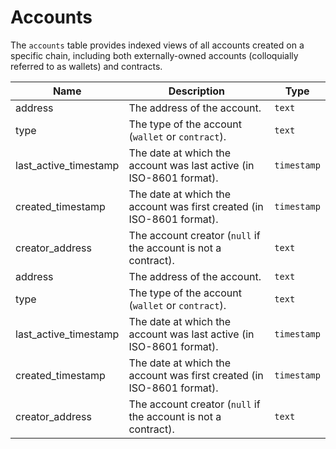 # Accounts

The `accounts` table provides indexed views of all accounts created on a specific chain, including both externally-owned accounts (colloquially referred to as wallets) and contracts.

| Name                | Description                                                                 | Type        |
| --------- | --------- | --------------------------------------------------------------------------- |
| address | The address of the account. | `text` |
| type | The type of the account (`wallet` or `contract`). | `text` |
| last_active_timestamp | The date at which the account was last active (in ISO-8601 format). | `timestamp` |
| created_timestamp | The date at which the account was first created (in ISO-8601 format). | `timestamp` |
| creator_address | The account creator (`null` if the account is not a contract). | `text` |
| address | The address of the account. | `text` |
| type | The type of the account (`wallet` or `contract`). | `text` |
| last_active_timestamp | The date at which the account was last active (in ISO-8601 format). | `timestamp` |
| created_timestamp | The date at which the account was first created (in ISO-8601 format). | `timestamp` |
| creator_address | The account creator (`null` if the account is not a contract). | `text` |
